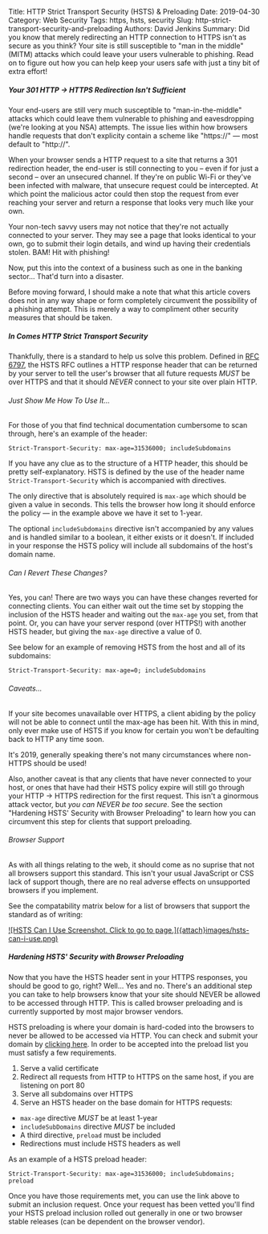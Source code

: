Title: HTTP Strict Transport Security (HSTS) &amp; Preloading
Date: 2019-04-30
Category: Web Security
Tags: https, hsts, security
Slug: http-strict-transport-security-and-preloading
Authors: David Jenkins
Summary: Did you know that merely redirecting an HTTP connection to HTTPS
         isn't as secure as you think? Your site is still susceptible to "man in the middle" (MITM) attacks
         which could leave your users vulnerable to phishing. Read on to figure out how you can help keep
         your users safe with just a tiny bit of extra effort!



##### Your 301 HTTP &rarr; HTTPS Redirection Isn't Sufficient

Your end-users are still very much susceptible to "man-in-the-middle" attacks which
could leave them vulnerable to phishing and eavesdropping (we're looking
at you NSA) attempts. The issue lies within how browsers handle requests that don't
explicity contain a scheme like "https://" &mdash; most default to "http://".

When your browser sends a HTTP request to a site that returns a 301 redirection
header, the end-user is still connecting to you &ndash; even if for just a second &ndash;
over an unsecured channel. If they're on public Wi-Fi or they've been infected with malware,
that unsecure request could be intercepted. At which point the malicious actor could then
stop the request from ever reaching your server and return a response that looks very much
like your own.

Your non-tech savvy users may not notice that they're not actually connected to your server.
They may see a page that looks identical to your own, go to submit their login details, and
wind up having their credentials stolen. BAM! Hit with phishing!

Now, put this into the context of a business such as
one in the banking sector... That'd turn into a disaster.

Before moving forward, I should make a note that what this article covers does not in any way
shape or form completely circumvent the possibility of a phishing attempt. This is merely
a way to compliment other security measures that should be taken.



##### In Comes HTTP Strict Transport Security

Thankfully, there is a standard to help us solve this problem. Defined in
[RFC 6797](https://tools.ietf.org/html/rfc6797), the HSTS RFC outlines a HTTP response header
that can be returned by your server to tell the user's browser that all future requests
*MUST* be over HTTPS and that it should *NEVER* connect to your site over plain HTTP.


###### Just Show Me How To Use It...
For those of you that find technical documentation cumbersome to scan through, here's
an example of the header:

```
Strict-Transport-Security: max-age=31536000; includeSubdomains
```

If you have any clue as to the structure of a HTTP header, this should be pretty self-explanatory. HSTS
is defined by the use of the header name `Strict-Transport-Security` which is accompanied with directives.

The only directive that is absolutely required is `max-age` which should be given
a value in seconds. This tells the browser how long it should enforce the policy
&mdash; in the example above we have it set to 1-year.

The optional `includeSubdomains` directive isn't accompanied by any values and is handled similar to a boolean,
it either exists or it doesn't. If included in your response the HSTS policy will include all subdomains
of the host's domain name.



###### Can I Revert These Changes?
Yes, you can! There are two ways you can have these changes reverted for connecting clients. You can either wait
out the time set by stopping the inclusion of the HSTS header and waiting out the `max-age` you set,
from that point. Or, you can have your server respond (over HTTPS!) with another HSTS header, but
giving the `max-age` directive a value of 0.

See below for an example of removing HSTS from the host and all of its subdomains:

```
Strict-Transport-Security: max-age=0; includeSubdomains
```


###### Caveats...
If your site becomes unavailable over HTTPS, a client abiding by the policy will not be able to
connect until the max-age has been hit. With this in mind, only ever make use of HSTS if you
know for certain you won't be defaulting back to HTTP any time soon.

It's 2019, generally speaking there's not many circumstances where non-HTTPS should be used!

Also, another caveat is that any clients that have never connected to your host, or ones that have had
their HSTS policy expire will still go through your HTTP &rarr; HTTPS redirection for the first request. This
isn't a ginormous attack vector, but *you can NEVER be too secure*. See the section "Hardening HSTS' Security
with Browser Preloading" to learn how you can circumvent this step for clients that support preloading.


###### Browser Support
As with all things relating to the web, it should come as no suprise that not all
browsers support this standard. This isn't your usual JavaScript or CSS lack of support
though, there are no real adverse effects on unsupported browsers if you implement.

See the compatability matrix below for a list of browsers that support the standard as of writing:

<a href="https://caniuse.com/#feat=stricttransportsecurity" target="_blank">
  ![HSTS Can I Use Screenshot. Click to go to page.]({attach}images/hsts-can-i-use.png)
</a>



##### Hardening HSTS' Security with Browser Preloading

Now that you have the HSTS header sent in your HTTPS responses, you should be good to go, right? Well... Yes
and no. There's an additional step you can take to help browsers know that your site should NEVER be allowed to
be accessed through HTTP. This is called browser preloading and is currently supported by most major
browser vendors.

HSTS preloading is where your domain is hard-coded into the browsers to never be allowed to be accessed via
HTTP. You can check and submit your domain by [clicking here](https://hstspreload.org/). In order to be accepted
into the preload list you must satisfy a few requirements.

1. Serve a valid certificate
2. Redirect all requests from HTTP to HTTPS on the same host, if you are listening on port 80
3. Serve all subdomains over HTTPS
4. Serve an HSTS header on the base domain for HTTPS requests:
  * `max-age` directive *MUST* be at least 1-year
  * `includeSubDomains` directive *MUST* be included
  * A third directive, `preload` must be included
  * Redirections must include HSTS headers as well

 As an example of a HSTS preload header:
 ```
 Strict-Transport-Security: max-age=31536000; includeSubdomains; preload
 ```

 Once you have those requirements met, you can use the link above to submit an inclusion request. Once your
 request has been vetted you'll find your HSTS preload inclusion rolled out generally in one or two browser
 stable releases (can be dependent on the browser vendor).
